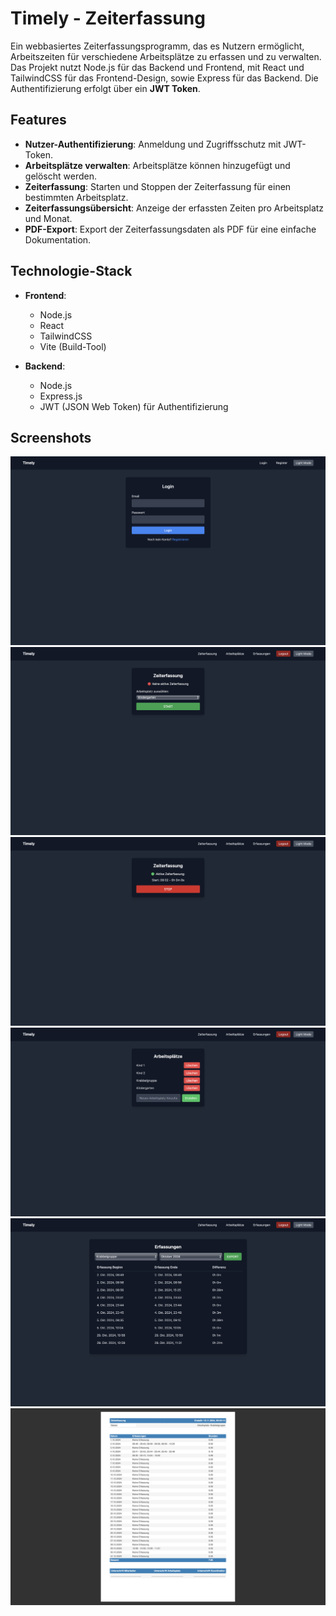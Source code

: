 # Timely - Zeiterfassung

Ein webbasiertes Zeiterfassungsprogramm, das es Nutzern ermöglicht, Arbeitszeiten für verschiedene Arbeitsplätze zu erfassen und zu verwalten. Das Projekt nutzt Node.js für das Backend und Frontend, mit React und TailwindCSS für das Frontend-Design, sowie Express für das Backend. Die Authentifizierung erfolgt über ein **JWT Token**. 

## Features

- **Nutzer-Authentifizierung**: Anmeldung und Zugriffsschutz mit JWT-Token.
- **Arbeitsplätze verwalten**: Arbeitsplätze können hinzugefügt und gelöscht werden.
- **Zeiterfassung**: Starten und Stoppen der Zeiterfassung für einen bestimmten Arbeitsplatz.
- **Zeiterfassungsübersicht**: Anzeige der erfassten Zeiten pro Arbeitsplatz und Monat.
- **PDF-Export**: Export der Zeiterfassungsdaten als PDF für eine einfache Dokumentation.

## Technologie-Stack

- **Frontend**:
  - Node.js
  - React
  - TailwindCSS
  - Vite (Build-Tool)
  
- **Backend**:
  - Node.js
  - Express.js
  - JWT (JSON Web Token) für Authentifizierung
 
## Screenshots
![Zeiterfassungstool Screenshot](/1%20-%20login.png)
![Zeiterfassungstool Screenshot](2%20-%20erfassung%20start.png)
![Zeiterfassungstool Screenshot](3%20-%20erfassung%20stop.png)
![Zeiterfassungstool Screenshot](4%20-%20arbeitsplaetze.png)
![Zeiterfassungstool Screenshot](5%20-%20erfassungen.png)
![Zeiterfassungstool Screenshot](6%20-%20exportierte%20pdf.png)

